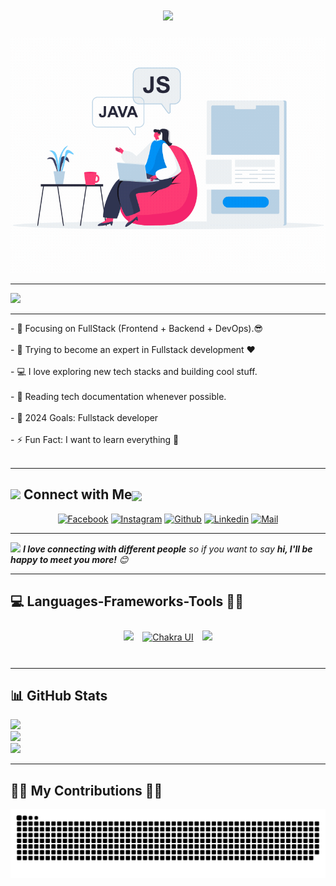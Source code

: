 <h1 align="center">
  <a href="https://git.io/typing-svg">
    <img src="https://readme-typing-svg.herokuapp.com/?lines=Hi,+There!+👋;I+am+Nayon+Chandro...;I'm+a+Web+Deveper...&center=true&size=30">
  </a>
</h1>


<img src="https://github.com/Nayon-Roy/banner/blob/main/image_processing20200817-23105-6luolg.gif?raw=true"/>

<hr>

[![](https://visitcount.itsvg.in/api?id=Dev-Rohan1&icon=0&color=0)](https://visitcount.itsvg.in)

<hr>
<div align="left">
- 🔭 Focusing on FullStack (Frontend + Backend + DevOps).😎 <br/> <br/>
- 🌱 Trying to become an expert in Fullstack development ❤ <br/> <br/>
- 💻 I love exploring new tech stacks and building cool stuff.<br/><br/>
- 📰 Reading tech documentation whenever possible. <br/> <br/>
- 🎯 2024 Goals: Fullstack developer <br/> <br/>
- ⚡ Fun Fact: I want to learn everything 🤣 <br/> <br/>
 </div>
 <hr>

## <img src="https://media.giphy.com/media/5WJ6SOKeNKrSzblU4R/giphy.gif" width="25"> Connect with Me<img align="center" src="https://github.com/rajput2107/rajput2107/blob/master/Assets/Handshake.gif?raw=true" height="33px"/>

<div align="center">

[![Facebook](https://img.shields.io/badge/Facebook-1877F2?style=for-the-badge&logo=facebook&logoColor=white)](https://www.facebook.com/profile.php?id=100076942876902)
[![Instagram](https://img.shields.io/badge/Instagram-E4405F?style=for-the-badge&logo=instagram&logoColor=white)](https://www.instagram.com/nayon_roy15/)
[![Github](https://img.shields.io/badge/GitHub-100000?style=for-the-badge&logo=github&logoColor=white)](https://github.com/Nayon-Roy)
[![Linkedin](https://img.shields.io/badge/LinkedIn-0077B5?style=for-the-badge&logo=linkedin&logoColor=white)](https://www.linkedin.com/in/nayonroy/)
[![Mail](https://img.shields.io/badge/Gmail-D14836?style=for-the-badge&logo=gmail&logoColor=white)](mailto:officialnayon038@gmail.com
)

</div>

<hr/>

<img src="https://media.giphy.com/media/LnQjpWaON8nhr21vNW/giphy.gif" width="60"> <em><b>I love connecting with different people</b> so if you want to say <b>hi, I'll be happy to meet you more!</b> 😊</em>

 <hr/>
 
<h2 align="left">💻 Languages-Frameworks-Tools 🧑‍💻</h2> 
<div align="center">
    <img src="https://skillicons.dev/icons?i=vscode,html,css,tailwind,bootstrap,sass,javascript,vite,react,mui,bash,git,github,figma " />
  <a href="https://chakra-ui.com/" target="_blank"><img style="margin: 10px" src="https://profilinator.rishav.dev/skills-assets/chakraui.png" alt="Chakra UI" height="50" /></a>  
  <img src="https://skillicons.dev/icons?i=javascript,nodejs,express,mongodb,firebase,nextjs,netlify " />
</div>
<br/>
<hr/>
 <h2>📊 GitHub Stats</h2> 

![](https://github-readme-stats.vercel.app/api?username=Dev-Rohan1&theme=dark&hide_border=false&include_all_commits=false&count_private=false)<br/>
![](https://github-readme-streak-stats.herokuapp.com/?user=Dev-Rohan1&theme=dark&hide_border=false)<br/>
![](https://github-readme-stats.vercel.app/api/top-langs/?username=Dev-Rohan1&theme=dark&hide_border=false&include_all_commits=false&count_private=false&layout=compact)

<hr>

<div align="left">
  <h2>🧑‍💻 My Contributions 🧑‍💻</h2>
  <img alt="snake eating my contributions" src="https://raw.githubusercontent.com/platane/snk/output/github-contribution-grid-snake-dark.svg" />
</div>
